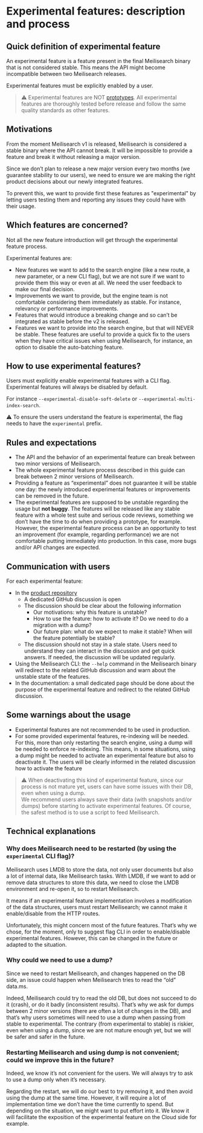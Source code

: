 # Experimental features: description and process

## Quick definition of experimental feature

An experimental feature is a feature present in the final Meilisearch binary that is not considered stable. This means the API might become incompatible between two Meilisearch releases.

Experimental features must be explicitly enabled by a user.

> ⚠️ Experimental features are NOT [prototypes](). All experimental features are thoroughly tested before release and follow the same quality standards as other features.

## Motivations

From the moment Meilisearch v1 is released, Meilisearch is considered a stable binary where the API cannot break. It will be impossible to provide a feature and break it without releasing a major version.

Since we don’t plan to release a new major version every two months (we guarantee stability to our users), we need to ensure we are making the right product decisions about our newly integrated features.

To prevent this, we want to provide first these features as "experimental" by letting users testing them and reporting any issues they could have with their usage.

## Which features are concerned?

Not all the new feature introduction will get through the experimental feature process.

Experimental features are:

- New features we want to add to the search engine (like a new route, a new parameter, or a new CLI flag), but we are not sure if we want to provide them this way or even at all. We need the user feedback to make our final decision.
- Improvements we want to provide, but the engine team is not comfortable considering them immediately as stable. For instance, relevancy or performance improvements.
- Features that would introduce a breaking change and so can’t be integrated as stable before the v2 is released.
- Features we want to provide into the search engine, but that will NEVER be stable. These features are useful to provide a quick fix to the users when they have critical issues when using Meilisearch, for instance, an option to disable the auto-batching feature.

## How to use experimental features?

Users must explicitly enable experimental features with a CLI flag. Experimental features will always be disabled by default.

For instance `--experimental-disable-soft-delete` or `--experimental-multi-index-search`.

⚠️ To ensure the users understand the feature is experimental, the flag needs to have the `experimental` prefix.

## Rules and expectations

- The API and the behavior of an experimental feature can break between two minor versions of Meilisearch.
- The whole experimental feature process described in this guide can break between 2 minor versions of Meilisearch.
- Providing a feature as “experimental” does not guarantee it will be stable one day: the newly introduced experimental features or improvements can be removed in the future.
- The experimental features are supposed to be unstable regarding the usage but **not buggy**.
The features will be released like any stable feature with a whole test suite and serious code reviews, something we don’t have the time to do when providing a prototype, for example.
However, the experimental feature process can be an opportunity to test an improvement (for example, regarding performance) we are not comfortable putting immediately into production. In this case, more bugs and/or API changes are expected.

## Communication with users

For each experimental feature:
- In the [product repository](https://github.com/meilisearch/product/discussions)
  - A dedicated GitHub discussion is open
  - The discussion should be clear about the following information
      - Our motivations: why this feature is unstable?
      - How to use the feature: how to activate it? Do we need to do a migration with a dump?
      - Our future plan: what do we expect to make it stable? When will the feature potentially be stable?
  - The discussion should not stay in a stale state. Users need to understand they can interact in the discussion and get quick answers. If needed, the discussion will be updated regularly.
- Using the Meilisearch CLI: the `--help` command in the Meilisearch binary will redirect to the related GitHub discussion and warn about the unstable state of the features.
- In the documentation: a small dedicated page should be done about the purpose of the experimental feature and redirect to the related GitHub discussion.

## Some warnings about the usage

- Experimental features are not recommended to be used in production.
- For some provided experimental features, re-indexing will be needed. For this, more than only restarting the search engine, using a dump will be needed to enforce re-indexing.
This means, in some situations, using a dump might be needed to activate an experimental feature but also to deactivate it. The users will be clearly informed in the related discussion how to activate the feature

> ⚠️ When deactivating this kind of experimental feature, since our process is not mature yet, users can have some issues with their DB, even when using a dump.<br>
> We recommend users always save their data (with snapshots and/or dumps) before starting to activate experimental features. Of course, the safest method is to use a script to feed Meilisearch.

## Technical explanations

### Why does Meilisearch need to be restarted (by using the `experimental` CLI flag)?

Meilisearch uses LMDB to store the data, not only user documents but also a lot of internal data, like Meilisearch tasks. With LMDB, if we want to add or remove data structures to store this data, we need to close the LMDB environment and re-open it, so to restart Meilisearch.

It means if an experimental feature implementation involves a modification of the data structures, users must restart Meilisearch; we cannot make it enable/disable from the HTTP routes.

Unfortunately, this might concern most of the future features. That’s why we chose, for the moment, only to suggest flag CLI in order to enable/disable experimental features. However, this can be changed in the future or adapted to the situation.

### Why could we need to use a dump?

Since we need to restart Meilisearch, and changes happened on the DB side, an issue could happen when Meilisearch tries to read the “old” data.ms.

Indeed, Meilisearch could try to read the old DB, but does not succeed to do it (crash), or do it badly (inconsistent results). That’s why we ask for dumps between 2 minor versions (there are often a lot of changes in the DB), and that’s why users sometimes will need to use a dump when passing from stable to experimental. The contrary (from experimental to stable) is riskier, even when using a dump, since we are not mature enough yet, but we will be safer and safer in the future.

### Restarting Meilisearch and using dump is not convenient; could we improve this in the future?

Indeed, we know it’s not convenient for the users. We will always try to ask to use a dump only when it’s necessary.

Regarding the restart, we will do our best to try removing it, and then avoid using the dump at the same time. However, it will require a lot of implementation time we don’t have the time currently to spend. But depending on the situation, we might want to put effort into it. We know it will facilitate the exposition of the experimental feature on the Cloud side for example.
